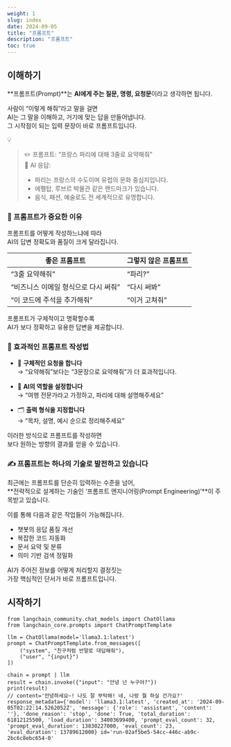 ```yaml
---
weight: 1
slug: index
date: 2024-09-05
title: "프롬프트"
description: "프롬프트"
toc: true
---
```


## 이해하기

**프롬프트(Prompt)**는  **AI에게 주는 질문, 명령, 요청문**이라고 생각하면 됩니다.

사람이 “이렇게 해줘”라고 말을 걸면  
AI는 그 말을 이해하고, 거기에 맞는 답을 만들어냅니다.  
그 시작점이 되는 입력 문장이 바로 프롬프트입니다.

💡

> ✏️ 프롬프트: “프랑스 파리에 대해 3줄로 요약해줘”  
> 🤖 AI 응답:  
> - 파리는 프랑스의 수도이며 유럽의 문화 중심지입니다.  
> - 에펠탑, 루브르 박물관 같은 랜드마크가 있습니다.  
> - 음식, 패션, 예술로도 전 세계적으로 유명합니다.

### 🔧 프롬프트가 중요한 이유

프롬프트를 어떻게 작성하느냐에 따라  
AI의 답변 정확도와 품질이 크게 달라집니다.

| 좋은 프롬프트 | 그렇지 않은 프롬프트 |
|---------------|------------------------|
| “3줄 요약해줘” | “파리?” |
| “비즈니스 이메일 형식으로 다시 써줘” | “다시 써봐” |
| “이 코드에 주석을 추가해줘” | “이거 고쳐줘” |

프롬프트가 구체적이고 명확할수록  
AI가 보다 정확하고 유용한 답변을 제공합니다.

### 📘 효과적인 프롬프트 작성법

- 🎯 **구체적인 요청을 합니다**  
  → “요약해줘”보다는 “3문장으로 요약해줘”가 더 효과적입니다.

- 🧠 **AI의 역할을 설정합니다**  
  → “여행 전문가라고 가정하고, 파리에 대해 설명해주세요”

- 🗂 **출력 형식을 지정합니다**  
  → “목차, 설명, 예시 순으로 정리해주세요”

이러한 방식으로 프롬프트를 작성하면  
보다 원하는 방향의 결과를 얻을 수 있습니다.

### ✍️ 프롬프트는 하나의 기술로 발전하고 있습니다

최근에는 프롬프트를 단순히 입력하는 수준을 넘어,  
**전략적으로 설계하는 기술인 ‘프롬프트 엔지니어링(Prompt Engineering)’**이 주목받고 있습니다.

이를 통해 다음과 같은 작업들이 가능해집니다.

- 챗봇의 응답 품질 개선
- 복잡한 코드 자동화
- 문서 요약 및 분류
- 의미 기반 검색 정밀화

AI가 주어진 정보를 어떻게 처리할지 결정짓는  
가장 핵심적인 단서가 바로 프롬프트입니다.

## 시작하기

```
from langchain_community.chat_models import ChatOllama
from langchain_core.prompts import ChatPromptTemplate

llm = ChatOllama(model='llama3.1:latest')
prompt = ChatPromptTemplate.from_messages([
    ("system", "친구처럼 반말로 대답해줘"),
    ("user", "{input}")
])

chain = prompt | llm
result = chain.invoke({"input": "안녕 넌 누구야?"})
print(result)
// content='안녕하세요~! 나도 잘 부탁해! 네, 나랑 뭘 하실 건가요?' response_metadata={'model': 'llama3.1:latest', 'created_at': '2024-09-05T02:22:14.5262052Z', 'message': {'role': 'assistant', 'content': ''}, 'done_reason': 'stop', 'done': True, 'total_duration': 61812125500, 'load_duration': 34003699400, 'prompt_eval_count': 32, 'prompt_eval_duration': 13830227000, 'eval_count': 23, 'eval_duration': 13789612000} id='run-02af5be5-54cc-446c-ab9c-2bc6c8ebc654-0'
```